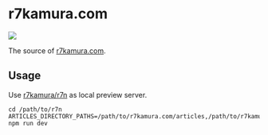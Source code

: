 # r7kamura.com

[![](https://github.com/r7kamura/r7kamura.com/workflows/publish/badge.svg)](https://github.com/r7kamura/r7kamura.com/actions?query=workflow%3Apublish)

The source of [r7kamura.com](https://r7kamura.com/).

## Usage

Use [r7kamura/r7n](https://github.com/r7kamura/r7n) as local preview server.

```shell
cd /path/to/r7n
ARTICLES_DIRECTORY_PATHS=/path/to/r7kamura.com/articles,/path/to/r7kamura.com/google_docs npm run dev
```

